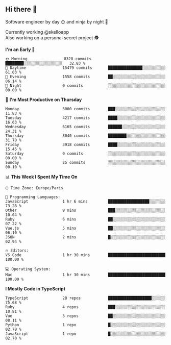 ## Hi there 👋

Software engineer by day 🌞 and ninja by night 🌝

Currently working @skelloapp <br>
Also working on a personal secret project 🕵️

<!--START_SECTION:waka-->
**I'm an Early 🐤** 

```text
🌞 Morning                8328 commits        ████████░░░░░░░░░░░░░░░░░   32.83 % 
🌆 Daytime                15479 commits       ███████████████░░░░░░░░░░   61.03 % 
🌃 Evening                1558 commits        ██░░░░░░░░░░░░░░░░░░░░░░░   06.14 % 
🌙 Night                  0 commits           ░░░░░░░░░░░░░░░░░░░░░░░░░   00.00 % 
```
📅 **I'm Most Productive on Thursday** 

```text
Monday                   3000 commits        ███░░░░░░░░░░░░░░░░░░░░░░   11.83 % 
Tuesday                  4217 commits        ████░░░░░░░░░░░░░░░░░░░░░   16.63 % 
Wednesday                6165 commits        ██████░░░░░░░░░░░░░░░░░░░   24.31 % 
Thursday                 8040 commits        ████████░░░░░░░░░░░░░░░░░   31.70 % 
Friday                   3918 commits        ████░░░░░░░░░░░░░░░░░░░░░   15.45 % 
Saturday                 0 commits           ░░░░░░░░░░░░░░░░░░░░░░░░░   00.00 % 
Sunday                   25 commits          ░░░░░░░░░░░░░░░░░░░░░░░░░   00.10 % 
```


📊 **This Week I Spent My Time On** 

```text
🕑︎ Time Zone: Europe/Paris

💬 Programming Languages: 
JavaScript               1 hr 6 mins         ██████████████████░░░░░░░   73.28 % 
Other                    9 mins              ███░░░░░░░░░░░░░░░░░░░░░░   10.04 % 
Ruby                     6 mins              ██░░░░░░░░░░░░░░░░░░░░░░░   07.22 % 
Vue.js                   5 mins              ██░░░░░░░░░░░░░░░░░░░░░░░   06.10 % 
JSON                     2 mins              █░░░░░░░░░░░░░░░░░░░░░░░░   02.94 % 

🔥 Editors: 
VS Code                  1 hr 30 mins        █████████████████████████   100.00 % 

💻 Operating System: 
Mac                      1 hr 30 mins        █████████████████████████   100.00 % 
```

**I Mostly Code in TypeScript** 

```text
TypeScript               28 repos            ███████████████████░░░░░░   75.68 % 
Ruby                     4 repos             ███░░░░░░░░░░░░░░░░░░░░░░   10.81 % 
Vue                      3 repos             ██░░░░░░░░░░░░░░░░░░░░░░░   08.11 % 
Python                   1 repo              █░░░░░░░░░░░░░░░░░░░░░░░░   02.70 % 
JavaScript               1 repo              █░░░░░░░░░░░░░░░░░░░░░░░░   02.70 % 
```




<!--END_SECTION:waka-->

<!--
**antoinelncl/antoinelncl** is a ✨ _special_ ✨ repository because its `README.md` (this file) appears on your GitHub profile.

Here are some ideas to get you started:

- 🔭 I’m currently working on ...
- 🌱 I’m currently learning ...
- 👯 I’m looking to collaborate on ...
- 🤔 I’m looking for help with ...
- 💬 Ask me about ...
- 📫 How to reach me: ...
- 😄 Pronouns: ...
- ⚡ Fun fact: ...
-->
